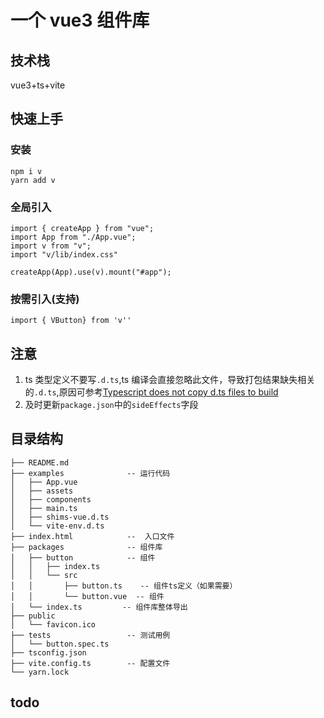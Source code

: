 # 一个 vue3 组件库

## 技术栈

vue3+ts+vite

## 快速上手

### 安装

```
npm i v
yarn add v
```

### 全局引入

```
import { createApp } from "vue";
import App from "./App.vue";
import v from "v";
import "v/lib/index.css"

createApp(App).use(v).mount("#app");
```

### 按需引入(支持)

```
import { VButton} from 'v''

```

## 注意

1. ts 类型定义不要写`.d.ts`,ts 编译会直接忽略此文件，导致打包结果缺失相关的`.d.ts`,原因可参考[Typescript does not copy d.ts files to build](https://stackoverflow.com/questions/56018167/typescript-does-not-copy-d-ts-files-to-build)
2. 及时更新`package.json`中的`sideEffects`字段

## 目录结构

```
├── README.md
├── examples              -- 运行代码
│   ├── App.vue
│   ├── assets
│   ├── components
│   ├── main.ts
│   ├── shims-vue.d.ts
│   └── vite-env.d.ts
├── index.html            --  入口文件
├── packages              -- 组件库
│   ├── button            -- 组件
│   │   ├── index.ts
│   │   └── src
│   │       ├── button.ts    -- 组件ts定义（如果需要）
│   │       └── button.vue  -- 组件
│   └── index.ts         -- 组件库整体导出
├── public
│   └── favicon.ico
├── tests                 -- 测试用例
│   └── button.spec.ts
├── tsconfig.json
├── vite.config.ts        -- 配置文件
└── yarn.lock

```

## todo
